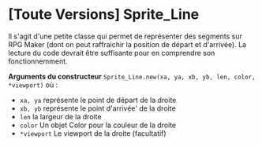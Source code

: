 [Toute Versions] Sprite_Line
=======================

Il s'agit d'une petite classe qui permet de représenter des segments sur RPG Maker (dont on peut raffraichir la position de départ et d'arrivée). La lecture du code devrait être suffisante pour en comprendre son fonctionnemment.  

**Arguments du constructeur**
`Sprite_Line.new(xa, ya, xb, yb, len, color, *viewport)` où :
*   `xa, ya` représente le point de départ de la droite
*   `xb, yb` représente le point d'arrivée' de la droite
*   `len` la largeur de la droite
*   `color` Un objet Color pour la couleur de la droite
*   `*viewport` Le viewport de la droite (facultatif)

